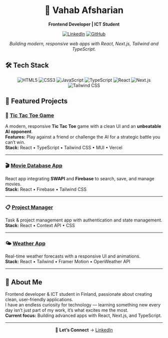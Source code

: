 <div align="center">

# 🚀 Vahab Afsharian

**Frontend Developer | ICT Student**

[![LinkedIn](https://img.shields.io/badge/LinkedIn-0077B5?style=flat-square&logo=linkedin&logoColor=white)](https://www.linkedin.com/in/vahab-afsharian-veev1337/)
[![GitHub](https://img.shields.io/badge/GitHub-100000?style=flat-square&logo=github&logoColor=white)](https://github.com/viboverse)

_Building modern, responsive web apps with React, Next.js, Tailwind and TypeScript._

</div>

## 🛠 Tech Stack

<div align="center">

![HTML5](https://img.shields.io/badge/HTML5-E34F26?style=flat-square&logo=html5&logoColor=white)
![CSS3](https://img.shields.io/badge/CSS3-1572B6?style=flat-square&logo=css3&logoColor=white)
![JavaScript](https://img.shields.io/badge/JavaScript-F7DF1E?style=flat-square&logo=javascript&logoColor=black)
![TypeScript](https://img.shields.io/badge/TypeScript-3178C6?style=flat-square&logo=typescript&logoColor=white)
![React](https://img.shields.io/badge/React-61DAFB?style=flat-square&logo=react&logoColor=black)
![Next.js](https://img.shields.io/badge/Next.js-000000?style=flat-square&logo=nextdotjs&logoColor=white)
![Tailwind CSS](https://img.shields.io/badge/Tailwind_CSS-38B2AC?style=flat-square&logo=tailwind-css&logoColor=white)

</div>

## 📌 Featured Projects

### 🎯 [Tic Tac Toe Game](https://tic-tac-toe-bay-mu-94.vercel.app/)

A modern, responsive **Tic Tac Toe** game with a clean UI and an **unbeatable AI opponent**.  
**Features:** Play against a friend or challenge the AI for a strategic battle you can’t win.  
**Stack:** React • TypeScript • Tailwind CSS • MUI • Vercel

---

### 🎬 [Movie Database App](https://fetch-movie-app.vercel.app)

React app integrating **SWAPI** and **Firebase** to search, save, and manage movies.  
**Stack:** React • Firebase • Tailwind CSS

---

### 📋 [Project Manager](https://project-manager-app-nine.vercel.app)

Task & project management app with authentication and state management.  
**Stack:** React • Context API • CSS

---

### 🌤️ [Weather App](https://react-weather-app-indol-five.vercel.app)

Real-time weather forecasts with a responsive UI and animations.  
**Stack:** React • Tailwind • Framer Motion • OpenWeather API

---

## 🌱 About Me

Frontend developer & ICT student in Finland, passionate about creating clean, user-friendly applications.  
I have an endless curiosity for technology — learning something new every day isn’t just part of my work, it’s what excites me the most.  
**Current focus:** Building advanced apps with React, Next.js, and TypeScript.

---

<div align="center">

💬 **Let’s Connect** → [LinkedIn](https://www.linkedin.com/in/vahab-afsharian-veev1337/)

</div>
